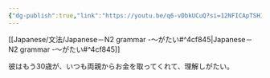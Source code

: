 ```yaml
---
{"dg-publish":true,"link":"https://youtu.be/q6-vDbkUCuQ?si=12NFICApTSHIVFRM","tags":["Japanese-grammar","N2"],"permalink":"/002 Notes/2.～がたい/","dgPassFrontmatter":true}
---
```


[[Japanese/文法/Japanese－N2 grammar -～がたい#^4cf845\|Japanese－N2 grammar -～がたい#^4cf845]]

彼はもう30歳が、いつも両親からお金を取ってくれて、理解しがたい。